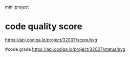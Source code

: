 mini project

# code quality score
https://api.codiga.io/project/32007/score/svg

#code grade 
https://api.codiga.io/project/32007/status/svg
